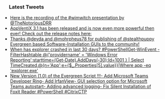 <h3><a href="https://twitter.com/endi24"><img height=16 src="https://upload.wikimedia.org/wikipedia/sco/9/9f/Twitter_bird_logo_2012.svg"></a> Latest Tweets</h3>

<!-- BLOG-POST-LIST:START -->
- [Here is the recording of the #wimwitch presentation by @TheNotoriousDRR](https://rss.app/articles/cb4e791f6f6d729c074351566bd3a7c508111d6e1a31b6e890b6c809918773d2f150f40f6edcda69f0a6697edc160b9765d261e9cb)
- [AppVentiX 3.1 has been released and is now even more powerful then ever! Check out the release notes here:](https://rss.app/articles/cb4e791f6f6d729c074351566bd3a7c508111d6e3e2fa2d7c7ec9313bdc974d3e30bb04f76d9dd6ff7a1637ddc130c9763d469e2c4107e12)
- [Thanks @deyda and @mohrpheus78 for publishing of @stealthpuppy Evergreen based Software-Installation GUIs to the community!](https://rss.app/articles/cb4e791f6f6d729c074351566bd3a7c508111d6e1a31b6e890b6c809918773d2f150f40f6edcdd6ef4a26f7dde110d9067d16ae9c0)
- [When has explorer crashed in last 30 days? #PowerShellGet-WinEvent -FilterHashtable @{'providername' = 'Windows Error Reporting';starttime=(Get-Date).AddDays(-30);Id=1001 } | Select TimeCreated,@{n='App';e={$_.Properties[5].value}}|Where app -eq 'explorer.exe'](https://rss.app/articles/cb4e791f6f6d729c074351566bd3a7c508111d6e182aabf3cee782198dc974d3e30bb04f76d9dd6ff7a16f75da1d099460dd60e9c616731d)
- [New Version (1.0) of the Evergreen Script !!!- Add Microsoft Teams Developer Ring- Add IrfanView- GUI selection option for Microsoft Teams autostart- Adding advanced logging- Fix Silent Installation of Foxit Reader  #PowerShell #CitrixCTP](https://rss.app/articles/cb4e791f6f6d729c074351566bd3a7c508111d6e3b3aabe5c3bad355969266d3f70cea0d6adfda6bf6a06e7bd8150e9662d369e8c710)
<!-- BLOG-POST-LIST:END -->
